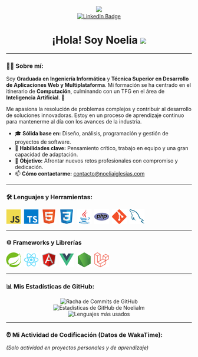 <div id="header" align="center">
  <img src="https://media.giphy.com/media/M9gbBd9nbDrOTu1Mqx/giphy.gif" width="100"/>
</div>

<div id="badges" align="center">
  <a href="[LINKEDIN](https://www.linkedin.com/in/iglesiasnoelia/)">
    <img src="https://img.shields.io/badge/LinkedIn-blue?style=for-the-badge&logo=linkedin&logoColor=white" alt="LinkedIn Badge"/>
  </a>
</div>

<h1 align="center">
  ¡Hola! Soy Noelia
  <img src="https://media.giphy.com/media/hvRJCLFzcasrR4ia7z/giphy.gif" width="30px"/>
</h1>

---

### 👩‍💻 Sobre mí:

Soy **Graduada en Ingeniería Informática** y **Técnica Superior en Desarrollo de Aplicaciones Web y Multiplataforma**. Mi formación se ha centrado en el itinerario de **Computación**, culminando con un TFG en el área de **Inteligencia Artificial**. 🤖

Me apasiona la resolución de problemas complejos y contribuir al desarrollo de soluciones innovadoras. Estoy en un proceso de aprendizaje continuo para mantenerme al día con los avances de la industria.

- 🎓 **Sólida base en:** Diseño, análisis, programación y gestión de proyectos de software.
- 🧠 **Habilidades clave:** Pensamiento crítico, trabajo en equipo y una gran capacidad de adaptación.
- 🚀 **Objetivo:** Afrontar nuevos retos profesionales con compromiso y dedicación.
- 📫 **Cómo contactarme:** [contacto@noeliaiglesias.com](mailto:contacto@noeliaiglesias.com) 


---

### 🛠️ Lenguajes y Herramientas:

<div>
  <img src="https://github.com/devicons/devicon/blob/master/icons/javascript/javascript-original.svg" title="JavaScript" alt="JavaScript" width="40" height="40"/>&nbsp;
  <img src="https://github.com/devicons/devicon/blob/master/icons/typescript/typescript-original.svg" title="Typescript" alt="Typescript" width="40" height="40"/>&nbsp;
  <img src="https://github.com/devicons/devicon/blob/master/icons/html5/html5-original.svg" title="HTML5" alt="HTML" width="40" height="40"/>&nbsp;
  <img src="https://github.com/devicons/devicon/blob/master/icons/css3/css3-original.svg" title="CSS3" alt="CSS" width="40" height="40"/>&nbsp;
  <img src="https://github.com/devicons/devicon/blob/master/icons/java/java-original.svg" title="Java" alt="Java" width="40" height="40"/>&nbsp;
  <img src="https://github.com/devicons/devicon/blob/master/icons/php/php-original.svg" title="PHP" alt="PHP" width="40" height="40"/>&nbsp;
  <img src="https://github.com/devicons/devicon/blob/master/icons/git/git-original.svg" title="Git" alt="Git" width="40" height="40"/>&nbsp;
  <img src="https://github.com/devicons/devicon/blob/master/icons/mysql/mysql-original.svg" title="MySQL" alt="MySQL" width="40" height="40"/>&nbsp;
</div>

---

### ⚙️ Frameworks y Librerías

<div>
  <img src="https://github.com/devicons/devicon/blob/master/icons/spring/spring-original.svg" title="Spring" alt="Spring" width="40" height="40"/>&nbsp;
  <img src="https://github.com/devicons/devicon/blob/master/icons/react/react-original.svg" title="React" alt="React" width="40" height="40"/>&nbsp;
  <img src="https://github.com/devicons/devicon/blob/master/icons/angularjs/angularjs-original.svg" title="Angular" alt="Angular" width="40" height="40"/>&nbsp;
  <img src="https://github.com/devicons/devicon/blob/master/icons/vuejs/vuejs-original.svg" title="Vue.js" alt="Vue.js" width="40" height="40"/>&nbsp;
  <img src="https://github.com/devicons/devicon/blob/master/icons/nodejs/nodejs-original.svg" title="Node.js" alt="Node.js" width="40" height="40"/>&nbsp;
  <img src="https://github.com/devicons/devicon/blob/master/icons/laravel/laravel-original.svg" title="Laravel" alt="Laravel" width="40" height="40"/>&nbsp;
</div>

---


### 📊 Mis Estadísticas de GitHub:

<div align="center">
  <img src="https://github-readme-streak-stats.herokuapp.com/?user=NoeliaIm&theme=radical&hide_border=true" alt="Racha de Commits de GitHub"/>
  <br/>
  <img src="https://github-readme-stats.vercel.app/api?username=NoeliaIm&show_icons=true&theme=radical" alt="Estadísticas de GitHub de NoeliaIm"/>
  <br/>
  <img src="https://github-readme-stats.vercel.app/api/top-langs/?username=NoeliaIm&layout=compact&theme=radical" alt="Lenguajes más usados"/>
</div>

---

### ⏰ Mi Actividad de Codificación (Datos de WakaTime):
*(Solo actividad en proyectos personales y de aprendizaje)*

<p align="center">
<!--START_WAKATIME_STATS-->
<!--END_WAKATIME_STATS-->
</p>
